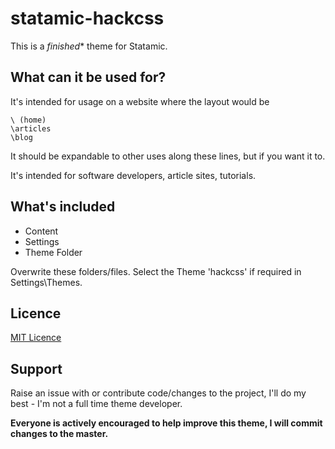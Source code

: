 # statamic-hackcss

This is a <em>finished</em>* theme for Statamic.

## What can it be used for?

It's intended for usage on a website where the layout would be 

``` 
\ (home)
\articles
\blog
```

It should be expandable to other uses along these lines, but if you want it to.

It's intended for software developers, article sites, tutorials.

## What's included

- Content
- Settings
- Theme Folder

Overwrite these folders/files. Select the Theme 'hackcss' if required in Settings\Themes.

## Licence

[MIT Licence](https://github.com/t94xr/statamic-hackcss/blob/master/LICENSE)

## Support

Raise an issue with or contribute code/changes to the project, I'll do my best - I'm not a full time theme developer.

__**Everyone is actively encouraged to help improve this theme, I will commit changes to the master.**__
